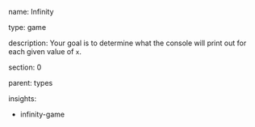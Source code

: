 name: Infinity

type: game

description: Your goal is to determine what the console will print out for each given value of `x`.

section: 0

parent: types

insights:
  - infinity-game
